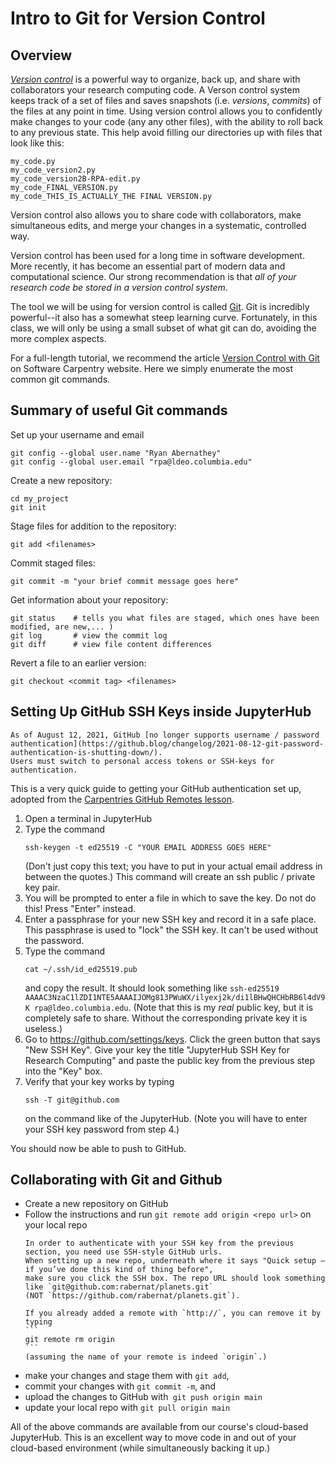 # Intro to Git for Version Control

## Overview

[_Version control_](https://en.wikipedia.org/wiki/Version_control) is a powerful way to organize, back up, and share with collaborators your research computing code.
A Verson control system keeps track of a set of files and saves snapshots (i.e. _versions_, _commits_) of the files at any point in time.
Using version control allows you to confidently make changes to your code (any any other files), with the ability to roll back to any previous state. This help avoid filling our directories up with files that look like this:

    my_code.py
    my_code_version2.py
    my_code_version2B-RPA-edit.py
    my_code_FINAL_VERSION.py
    my_code_THIS_IS_ACTUALLY_THE FINAL VERSION.py

Version control also allows you to share code with collaborators, make simultaneous edits, and merge your changes in a systematic, controlled way.

Version control has been used for a long time in software development.
More recently, it has become an essential part of modern data and computational science.
Our strong recommendation is that _all of your research code be stored in a version control system_.

The tool we will be using for version control is called [Git](https://git-scm.com).
Git is incredibly powerful--it also has a somewhat steep learning curve.
Fortunately, in this class, we will only be using a small subset of what git can do, avoiding the more complex aspects.

For a full-length tutorial, we recommend the article [Version Control with Git](http://swcarpentry.github.io/git-novice/) on Software Carpentry website.
Here we simply enumerate the most common git commands.


## Summary of useful Git commands

Set up your username and email

    git config --global user.name "Ryan Abernathey"
    git config --global user.email "rpa@ldeo.columbia.edu"


Create a new repository:

    cd my_project
    git init      

Stage files for addition to the repository:

    git add <filenames>  

Commit staged files:


    git commit -m "your brief commit message goes here"

Get information about your repository:

    git status    # tells you what files are staged, which ones have been modified, are new,... )
    git log       # view the commit log
    git diff      # view file content differences


Revert a file to an earlier version:

    git checkout <commit tag> <filenames>

## Setting Up GitHub SSH Keys inside JupyterHub

```{warning}
As of August 12, 2021, GitHub [no longer supports username / password authentication](https://github.blog/changelog/2021-08-12-git-password-authentication-is-shutting-down/).
Users must switch to personal access tokens or SSH-keys for authentication.
```

This is a very quick guide to getting your GitHub authentication set up,
adopted from the [Carpentries GitHub Remotes lesson](https://swcarpentry.github.io/git-novice/07-github/index.html#ssh-background-and-setup).

1. Open a terminal in JupyterHub
1. Type the command
   ```
   ssh-keygen -t ed25519 -C "YOUR EMAIL ADDRESS GOES HERE"
   ```
   (Don't just copy this text; you have to put in your actual email address in between the quotes.) This command will create an ssh public / private key pair.
1. You will be prompted to enter a file in which to save the key. Do not do this! Press "Enter" instead.
1. Enter a passphrase for your new SSH key and record it in a safe place.
   This passphrase is used to "lock" the SSH key. It can't be used without the password.
1. Type the command
   ```
   cat ~/.ssh/id_ed25519.pub
   ```
   and copy the result. It should look something like `ssh-ed25519 AAAAC3NzaC1lZDI1NTE5AAAAIJOMg813PWuWX/ilyexj2k/di1lBHwQHCHbRB6l4dV9K rpa@ldeo.columbia.edu`. (Note that this is my _real_ public key, but it is completely
   safe to share. Without the corresponding private key it is useless.)
1. Go to <https://github.com/settings/keys>. Click the green  button that says "New SSH Key".
   Give your key the title "JupyterHub SSH Key for Research Computing" and paste the
   public key from the previous step into the "Key" box.
1. Verify that your key works by typing
   ```
   ssh -T git@github.com
   ```
   on the command like of the JupyterHub. (Note you will have to enter your SSH key password from step 4.)

You should now be able to push to GitHub.

## Collaborating with Git and Github

* Create a new repository on GitHub
* Follow the instructions and run `git remote add origin <repo url>` on your local repo
  ````{warning}
  In order to authenticate with your SSH key from the previous section, you need use SSH-style GitHub urls.
  When setting up a new repo, underneath where it says "Quick setup — if you’ve done this kind of thing before",
  make sure you click the SSH box. The repo URL should look something like `git@github.com:rabernat/planets.git`
  (NOT `https://github.com/rabernat/planets.git`).

  If you already added a remote with `http://`, you can remove it by typing
  ```
  git remote rm origin
  ```
  (assuming the name of your remote is indeed `origin`.)
  ````
* make your changes and stage them with `git add`,
* commit your changes with `git commit -m`, and
* upload the changes to GitHub with` git push origin main`
* update your local repo with `git pull origin main`

All of the above commands are available from our course's cloud-based JupyterHub.
This is an excellent way to move code in and out of your cloud-based environment
(while simultaneously backing it up.)
